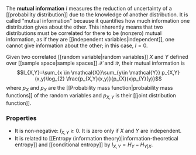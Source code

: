 The **mutual information** $I$ measures the reduction of uncertainty of a [[probability distribution]] due to the knowledge of another distribution. It is called "mutual information" because it quantifies how much information one distribution gives about the other. This inherently means that two distributions must be correlated for there to be (nonzero) mutual information, as if they are [[independent variables|independent]], one cannot give information about the other; in this case, $I=0$.

Given two correlated [[random variable|random variables]] $X$ and $Y$ defined over [[sample space|sample spaces]] $\mathcal{X}$ and $\mathcal{Y}$, their mutual information is
$$I_{X,Y}=\sum_{x \in \mathcal{X}}\sum_{y\in \mathcal{Y}} p_{X,Y}(x,y)\log_{2} \frac{p_{X,Y}(x,y)}{p_{X}(x)p_{Y}(y)}$$
where $p_{X}$ and $p_{Y}$ are the [[Probability mass function|probability mass functions]] of the random variables and $p_{X,Y}$ is their [[joint distribution function]].
### Properties
- It is non-negative: $I_{X,Y}\geq 0$. It is zero only if $X$ and $Y$ are independent.
- It is related to [[Entropy (information theory)|information-theoretical entropy]] and [[conditional entropy]] by $I_{X,Y}=H_{Y}-H_{Y|X}$.